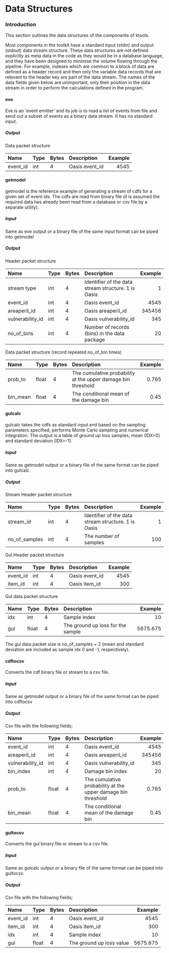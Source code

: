 # Data Structures

### Introduction

This section outlines the data structures of the components of ktools.

Most components in the toolkit have a standard input (stdin) and output (stdout) data stream structure. These data structures are not defined explicitly as meta data in the code as they would be in a database language, and they have been designed to minimise the volume flowing through the pipeline. For example, indexes which are common to a block of data are defined as a header record and then only the variable data records that are relevant to the header key are part of the data stream. The names of the data fields given below are unimportant, only their position in the data stream in order to perform the calculations defined in the program.

#### eve

Eve is an 'event emitter' and its job is to read a list of events from file and send out a subset of events as a binary data stream. It has no standard input.

##### Output
Data packet structure

| Name              | Type   |  Bytes | Description                                                         | Example     |
|:------------------|--------|--------| :-------------------------------------------------------------------|------------:|
| event_id          | int    |    4   | Oasis event_id                                                      |   4545      |

#### getmodel

getmodel is the reference example of generating a stream of cdfs for a given set of event ids. The cdfs are read from binary file (it is assumed the required data has already been read from a database or csv file by a separate utility).

##### Input
Same as eve output or a binary file of the same input format can be piped into getmodel

##### Output
Header packet structure

| Name              | Type   |  Bytes | Description                                                         | Example     |
|:------------------|--------|--------| :-------------------------------------------------------------------|------------:|
| stream type       | int    |    4   | Identifier of the data stream structure. 1 is Oasis                 |     1       |
| event_id          | int    |    4   | Oasis event_id                                                      |   4545      |
| areaperil_id      | int    |    4   | Oasis areaperil_id                                                  |  345456     |
| vulnerability_id  | int    |    4   | Oasis vulnerability_id                                              |   345       |
| no_of_bins        | int    |    4   | Number of records (bins) in the data package                        |    20       |        |
Data packet structure (record repeated no_of_bin times)

| Name              | Type   |  Bytes | Description                                                         | Example     |
|:------------------|--------|--------| :-------------------------------------------------------------------|------------:|
| prob_to           | float  |    4   | The cumulative probability at the upper damage bin threshold        |     0.765   |
| bin_mean          | float  |    4   | The conditional mean of the damage bin                              |     0.45    |

#### gulcalc

gulcalc takes the cdfs as standard input and based on the sampling parameters specified, performs Monte Carlo sampling and numerical integration. The output is a table of ground up loss samples, mean (IDX=0) and standard deviation (IDX=-1).

##### Input
Same as getmodel output or a binary file of the same format can be piped into gulcalc.

##### Output
Stream Header packet structure

| Name              | Type   |  Bytes | Description                                                         | Example     |
|:------------------|--------|--------| :-------------------------------------------------------------------|------------:|
| stream_id         | int    |    4   | Identifier of the data stream structure. 1 is Oasis                 |     1       |
| no_of_samples     | int    |    4   | The number of samples                                               |    100      |

Gul Header packet structure

| Name              | Type   |  Bytes | Description                                                         | Example     |
|:------------------|--------|--------| :-------------------------------------------------------------------|------------:|
| event_id          | int    |    4   | Oasis event_id                                                      |   4545      |
| item_id           | int    |    4   | Oasis item_id                                                       |    300      |

Gul data packet structure

| Name              | Type   |  Bytes | Description                                                         | Example     |
|:------------------|--------|--------| :-------------------------------------------------------------------|------------:|
| idx               | int    |    4   | Sample index                                                        |     10      |
| gul               | float  |    4   | The ground up loss for the sample                                   | 5675.675    |

The gul data packet size is no_of_samples + 2 (mean and standard deviation are included as sample idx 0 and -1, respectively).

#### cdftocsv

Converts the cdf binary file or stream to a csv file.

##### Input
Same as getmodel output or a binary file of the same format can be piped into cdftocsv

##### Output
Csv file with the following fields;

| Name              | Type   |  Bytes | Description                                                         | Example     |
|:------------------|--------|--------| :-------------------------------------------------------------------|------------:|
| event_id          | int    |    4   | Oasis event_id                                                      |   4545      |
| areaperil_id      | int    |    4   | Oasis areaperil_id                                                  |  345456     |
| vulnerability_id  | int    |    4   | Oasis vulnerability_id                                              |   345       |
| bin_index         | int    |    4   | Damage bin index                                                    |    20       | 
| prob_to           | float  |    4   | The cumulative probability at the upper damage bin threshold        |   0.765     |
| bin_mean          | float  |    4   | The conditional mean of the damage bin                              |   0.45      |

#### gultocsv

Converts the gul binary file or stream to a csv file.

##### Input
Same as gulcalc output or a binary file of the same format can be piped into gultocsv.

##### Output
Csv file with the following fields;

| Name              | Type   |  Bytes | Description                                                         | Example     |
|:------------------|--------|--------| :-------------------------------------------------------------------|------------:|
| event_id          | int    |    4   | Oasis event_id                                                      |   4545      |
| item_id           | int    |    4   | Oasis item_id                                                       |    300      |
| idx               | int    |    4   | Sample index                                                        |     10      |
| gul               | float  |    4   | The ground up loss value                                            | 5675.675    |
